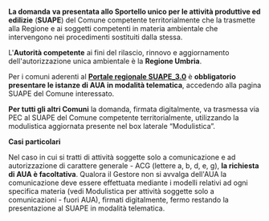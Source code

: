 **La domanda** **va presentata allo Sportello unico per le attività produttive ed edilizie** (**SUAPE**) del Comune competente territorialmente che la trasmette alla Regione e ai soggetti competenti in materia ambientale che intervengono nei procedimenti sostituiti dalla stessa.

L'**Autorità competente** ai fini del rilascio, rinnovo e aggiornamento dell'autorizzazione unica ambientale è la **Regione Umbria**.

Per i comuni aderenti al [**Portale regionale SUAPE_3.0**](https://suape.regione.umbria.it/suape-home/) è **obbligatorio presentare le istanze di AUA in modalità telematica**, accedendo alla pagina SUAPE del Comune interessato.

**Per tutti gli altri Comuni** la domanda, firmata digitalmente, va trasmessa via PEC al SUAPE del Comune competente territorialmente, utilizzando la modulistica aggiornata presente nel box laterale “Modulistica”.

**Casi particolari**

Nel caso in cui si tratti di attività soggette solo a comunicazione e ad autorizzazione di carattere generale - ACG (lettere a, b, d, e, g), **la richiesta di AUA è facoltativa**. Qualora il Gestore non si avvalga dell'AUA la comunicazione deve essere effettuata mediante i modelli relativi ad ogni specifica materia (vedi Modulistica per attività soggette solo a comunicazioni - fuori AUA), firmati digitalmente, fermo restando la presentazione al SUAPE in modalità telematica.

